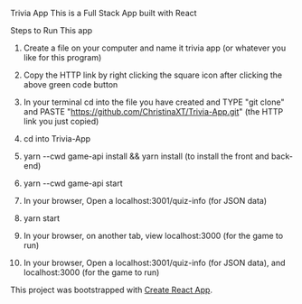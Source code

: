 Trivia App This is a Full Stack App built with React

Steps to Run This app

1) Create a file on your computer and name it trivia app (or whatever you like for this program)

2) Copy the HTTP link by right clicking the square icon after clicking the above green code button

3) In your terminal cd into the file you have created and TYPE "git clone" and PASTE "https://github.com/ChristinaXT/Trivia-App.git" (the HTTP link you just copied)

4) cd into Trivia-App

5) yarn --cwd game-api install && yarn install (to install the front and back-end)

6) yarn --cwd game-api start

7) In your browser, Open a localhost:3001/quiz-info (for JSON data)

8) yarn start

9) In your browser, on another tab, view localhost:3000 (for the game to run)

10) In your browser, Open a localhost:3001/quiz-info (for JSON data), and localhost:3000 (for the game to run)

This project was bootstrapped with [Create React App](https://github.com/facebook/create-react-app).
